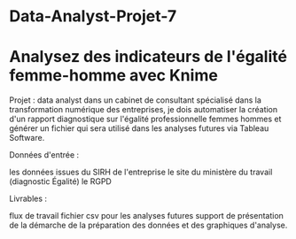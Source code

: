 # Data-Analyst-Projet-7
# Analysez des indicateurs de l'égalité femme-homme avec Knime
Projet : data analyst dans un cabinet de consultant spécialisé dans la transformation numérique des entreprises, je dois automatiser la création d'un rapport diagnostique sur l'égalité professionnelle femmes hommes et générer un fichier qui sera utilisé dans les analyses futures via Tableau Software.

Données d'entrée :

les données issues du SIRH de l'entreprise
le site du ministère du travail (diagnostic Égalité)
le RGPD

Livrables :

flux de travail
fichier csv pour les analyses futures
support de présentation de la démarche de la préparation des données et des graphiques d'analyse.
